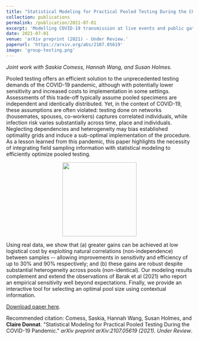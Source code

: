 ```yaml
---
title: "Statistical Modeling for Practical Pooled Testing During the COVID-19 Pandemic"
collection: publications
permalink: /publication/2021-07-01
excerpt: 'Modelling COVID-19 transmission at live events and public gatherings is essential to evaluate and control the probability of subsequent outbreaks. Model estimates can be used to inform event organizers about the possibility of super-spreading and the predicted efficacy of safety protocols, as well as to communicate to participants their personalised risk so that they may choose whether to attend. Yet, despite the fast-growing body of literature on COVID transmission dynamics, current risk models either neglect contextual information on vaccination rates or disease prevalence or do not attempt to quantitatively model transmission, thus limiting their potential to provide insightful estimates. This paper attempts to bridge this gap by providing informative risk metrics for live public events, along with a measure of their associated uncertainty. Starting with a thorough review of the literature and building upon existing models, our approach ties together three main components: (a) reliable modelling of the number of infectious cases at the time of the event, (b) evaluation of the efficiency of pre-event screening and risk mitigation protocols, and (c) modelling the transmission dynamics during the event. We demonstrate how uncertainty in the input parameters can be included in the model using Monte Carlo simulations. We discuss the underlying assumptions and limitations of our approach and implications for policy around live events management.'
date: 2021-07-01
venue: 'arXiv preprint (2021) - Under Review.'
paperurl: 'https://arxiv.org/abs/2107.05619'
image: 'group-testing.png'
---
```

*Joint work with Saskia Comess, Hannah Wang, and Susan Holmes.* 

Pooled testing offers an efficient solution to the unprecedented testing demands of the COVID-19 pandemic, although with potentially lower sensitivity and increased costs to implementation in some settings. Assessments of this trade-off typically assume pooled specimens are independent and identically distributed. Yet, in the context of COVID-19, these assumptions are often violated: testing done on networks (housemates, spouses, co-workers) captures correlated individuals, while infection risk varies substantially across time, place and individuals. Neglecting dependencies and heterogeneity may bias established optimality grids and induce a sub-optimal implementation of the procedure. As a lesson learned from this pandemic, this paper highlights the necessity of integrating field sampling information with statistical modeling to efficiently optimize pooled testing. 

<p align="center">
<img src="{{ site.baseurl }}/images/group-testing1.png" alt="" width="200" height="200" />
</p>


Using real data, we show that (a) greater gains can be achieved at low logistical cost by exploiting natural correlations (non-independence) between samples -- allowing improvements in sensitivity and efficiency of up to 30% and 90% respectively; and (b) these gains are robust despite substantial heterogeneity across pools (non-identical). Our modeling results complement and extend the observations of Barak et al (2021) who report an empirical sensitivity well beyond expectations. Finally, we provide an interactive tool for selecting an optimal pool size using contextual information.

[Download paper here](https://arxiv.org/abs/2107.05619).



Recommended citation:  Comess, Saskia, Hannah Wang, Susan Holmes, and __Claire Donnat__. "Statistical Modeling for Practical Pooled Testing During the COVID-19 Pandemic." <i> arXiv preprint arXiv:2107.05619 (2021). Under Review</i>.
